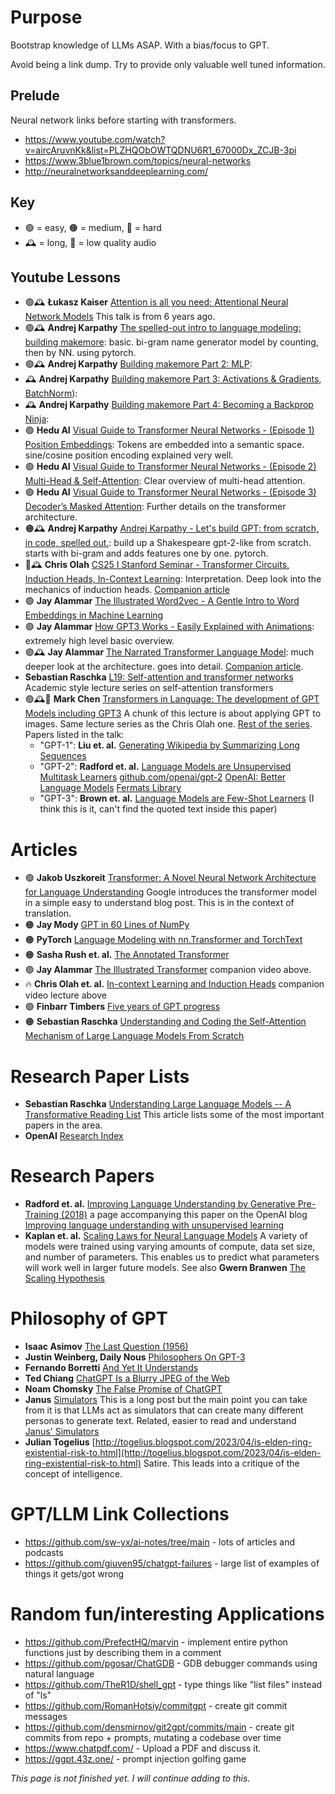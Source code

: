 # Purpose

Bootstrap knowledge of LLMs ASAP. With a bias/focus to GPT.

Avoid being a link dump. Try to provide only valuable well tuned information.

## Prelude

Neural network links before starting with transformers.

* https://www.youtube.com/watch?v=aircAruvnKk&list=PLZHQObOWTQDNU6R1_67000Dx_ZCJB-3pi
* https://www.3blue1brown.com/topics/neural-networks
* http://neuralnetworksanddeeplearning.com/

## Key

* 🟢 = easy, 🟠 = medium, 🔴 = hard
* 🕰️ = long, 🙉 = low quality audio

## Youtube Lessons

* 🟢🕰️ **Łukasz Kaiser** [Attention is all you need; Attentional Neural Network Models](https://www.youtube.com/watch?v=rBCqOTEfxvg) This talk is from 6 years ago.
* 🟢🕰️ **Andrej Karpathy** [The spelled-out intro to language modeling: building makemore](https://www.youtube.com/watch?v=PaCmpygFfXo): basic. bi-gram name generator model by counting, then by NN. using pytorch.
* 🟢🕰️ **Andrej Karpathy**  [Building makemore Part 2: MLP](https://www.youtube.com/watch?v=TCH_1BHY58I): 
* 🕰️ **Andrej Karpathy**  [Building makemore Part 3: Activations & Gradients, BatchNorm](https://www.youtube.com/watch?v=P6sfmUTpUmc)): 
* 🕰️ **Andrej Karpathy**  [Building makemore Part 4: Becoming a Backprop Ninja](https://www.youtube.com/watch?v=q8SA3rM6ckI): 
* 🟢 **Hedu AI** [Visual Guide to Transformer Neural Networks - (Episode 1) Position Embeddings](https://www.youtube.com/watch?v=dichIcUZfOw): Tokens are embedded into a semantic space. sine/cosine position encoding explained very well.
* 🟢 **Hedu AI** [Visual Guide to Transformer Neural Networks - (Episode 2) Multi-Head & Self-Attention](https://www.youtube.com/watch?v=mMa2PmYJlCo): Clear overview of multi-head attention.
* 🟢 **Hedu AI** [Visual Guide to Transformer Neural Networks - (Episode 3) Decoder’s Masked Attention](https://www.youtube.com/watch?v=gJ9kaJsE78k): Further details on the transformer architecture.
* 🟠🕰️ **Andrej Karpathy**  [Andrej Karpathy - Let's build GPT: from scratch, in code, spelled out.](https://www.youtube.com/watch?v=kCc8FmEb1nY): build up a Shakespeare gpt-2-like from scratch. starts with bi-gram and adds features one by one. pytorch.
* 🔴🕰️ **Chris Olah** [CS25 I Stanford Seminar - Transformer Circuits, Induction Heads, In-Context Learning](https://www.youtube.com/watch?v=pC4zRb_5noQ): Interpretation. Deep look into the mechanics of induction heads. [Companion article](https://transformer-circuits.pub/2022/in-context-learning-and-induction-heads/index.html)
* 🟢 **Jay Alammar** [The Illustrated Word2vec - A Gentle Intro to Word Embeddings in Machine Learning](https://www.youtube.com/watch?v=ISPId9Lhc1g)
* 🟢 **Jay Alammar** [How GPT3 Works - Easily Explained with Animations](https://www.youtube.com/watch?v=MQnJZuBGmSQ): extremely high level basic overview.
* 🟢🕰️ **Jay Alammar** [The Narrated Transformer Language Model](https://www.youtube.com/watch?v=-QH8fRhqFHM): much deeper look at the architecture. goes into detail. [Companion article](https://jalammar.github.io/illustrated-transformer/).
* **Sebastian Raschka** [L19: Self-attention and transformer networks](https://sebastianraschka.com/blog/2021/dl-course.html#l19-self-attention-and-transformer-networks) Academic style lecture series on self-attention transformers
* 🟢🕰️🙉 **Mark Chen** [Transformers in Language: The development of GPT Models including GPT3](https://www.youtube.com/watch?v=qGkzHFllWDY) A chunk of this lecture is about applying GPT to images. Same lecture series as the Chris Olah one. [Rest of the series](https://www.youtube.com/playlist?list=PLoROMvodv4rNiJRchCzutFw5ItR_Z27CM). Papers listed in the talk:
   * "GPT-1": **Liu et. al.** [Generating Wikipedia by Summarizing Long Sequences](https://arxiv.org/abs/1801.10198)
   * "GPT-2": **Radford et. al.** [Language Models are Unsupervised Multitask Learners](https://d4mucfpksywv.cloudfront.net/better-language-models/language_models_are_unsupervised_multitask_learners.pdf) [github.com/openai/gpt-2](https://github.com/openai/gpt-2) [OpenAI: Better Language Models](https://openai.com/research/better-language-models) [Fermats Library](https://www.fermatslibrary.com/s/language-models-are-unsupervised-multitask-learners)
   * "GPT-3": **Brown et. al.** [Language Models are Few-Shot Learners](https://arxiv.org/abs/2005.14165) (I think this is it, can't find the quoted text inside this paper)

# Articles

* 🟢 **Jakob Uszkoreit** [Transformer: A Novel Neural Network Architecture for Language Understanding](https://ai.googleblog.com/2017/08/transformer-novel-neural-network.html) Google introduces the transformer model in a simple easy to understand blog post. This is in the context of translation.
* 🟠 **Jay Mody** [GPT in 60 Lines of NumPy](https://jaykmody.com/blog/gpt-from-scratch/)
* 🟠 **PyTorch** [Language Modeling with nn.Transformer and TorchText](https://pytorch.org/tutorials/beginner/transformer_tutorial.html)
* 🟠 **Sasha Rush et. al.** [The Annotated Transformer](http://nlp.seas.harvard.edu/annotated-transformer/)
* 🟢 **Jay Alammar** [The Illustrated Transformer](https://jalammar.github.io/illustrated-transformer/) companion video above.
* 🔥 **Chris Olah et. al.** [In-context Learning and Induction Heads](https://transformer-circuits.pub/2022/in-context-learning-and-induction-heads/index.html) companion video lecture above
* 🟢 **Finbarr Timbers** [Five years of GPT progress](https://finbarr.ca/five-years-of-gpt-progress/)
* 🟠 **Sebastian Raschka** [Understanding and Coding the Self-Attention Mechanism of Large Language Models From Scratch](https://sebastianraschka.com/blog/2023/self-attention-from-scratch.html)

# Research Paper Lists

* **Sebastian Raschka** [Understanding Large Language Models -- A Transformative Reading List](https://sebastianraschka.com/blog/2023/llm-reading-list.html) This article lists some of the most important papers in the area.
* **OpenAI** [Research Index](https://openai.com/research)

# Research Papers

* **Radford et. al.** [Improving Language Understanding by Generative Pre-Training (2018)](https://cdn.openai.com/research-covers/language-unsupervised/language_understanding_paper.pdf) a page accompanying this paper on the OpenAI blog [Improving language understanding with unsupervised learning](https://openai.com/research/language-unsupervised)
* **Kaplan et. al.** [Scaling Laws for Neural Language Models](https://arxiv.org/abs/2001.08361) A variety of models were trained using varying amounts of compute, data set size, and number of parameters. This enables us to predict what parameters will work well in larger future models. See also **Gwern Branwen** [The Scaling Hypothesis](https://gwern.net/scaling-hypothesis)

# Philosophy of GPT

* **Isaac Asimov** [The Last Question (1956)](http://users.ece.cmu.edu/~gamvrosi/thelastq.html)
* **Justin Weinberg, Daily Nous** [Philosophers On GPT-3](https://dailynous.com/2020/07/30/philosophers-gpt-3/)
* **Fernando Borretti** [And Yet It Understands](https://borretti.me/article/and-yet-it-understands)
* **Ted Chiang** [ChatGPT Is a Blurry JPEG of the Web](https://www.newyorker.com/tech/annals-of-technology/chatgpt-is-a-blurry-jpeg-of-the-web)
* **Noam Chomsky** [The False Promise of ChatGPT](https://www.nytimes.com/2023/03/08/opinion/noam-chomsky-chatgpt-ai.html)
* **Janus** [Simulators](https://generative.ink/posts/simulators/) This is a long post but the main point you can take from it is that LLMs act as simulators that can create many different personas to generate text. Related, easier to read and understand [Janus' Simulators](https://astralcodexten.substack.com/p/janus-simulators)
* **Julian Togelius** [http://togelius.blogspot.com/2023/04/is-elden-ring-existential-risk-to.html](http://togelius.blogspot.com/2023/04/is-elden-ring-existential-risk-to.html) Satire. This leads into a critique of the concept of intelligence.

# GPT/LLM Link Collections

* https://github.com/sw-yx/ai-notes/tree/main - lots of articles and podcasts
* https://github.com/giuven95/chatgpt-failures - large list of examples of things it gets/got wrong

# Random fun/interesting Applications

* https://github.com/PrefectHQ/marvin - implement entire python functions just by describing them in a comment
* https://github.com/pgosar/ChatGDB - GDB debugger commands using natural language
* https://github.com/TheR1D/shell_gpt - type things like "list files" instead of "ls"
* https://github.com/RomanHotsiy/commitgpt - create git commit messages
* https://github.com/densmirnov/git2gpt/commits/main - create git commits from repo + prompts, mutating a codebase over time
* https://www.chatpdf.com/ - Upload a PDF and discuss it.
* https://ggpt.43z.one/ - prompt injection golfing game

*This page is not finished yet. I will continue adding to this.*
